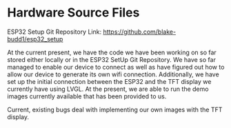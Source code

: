 # Hardware Source Files

ESP32 Setup Git Repository Link: https://github.com/blake-budd1/esp32_setup

At the current present, we have the code we have been working on so far stored either locally or in the ESP32 SetUp Git Repository. We have so far managed to enable our device to connect as well as have figured out how to allow our device to generate its own wifi connection. Additionally, we have set up the initial connection between the ESP32 and the TFT display we currently have using LVGL. At the present, we are able to run the demo images currently available that has been provided to us. 

 Current, existing bugs deal with implementing our own images with the TFT display. 

 
